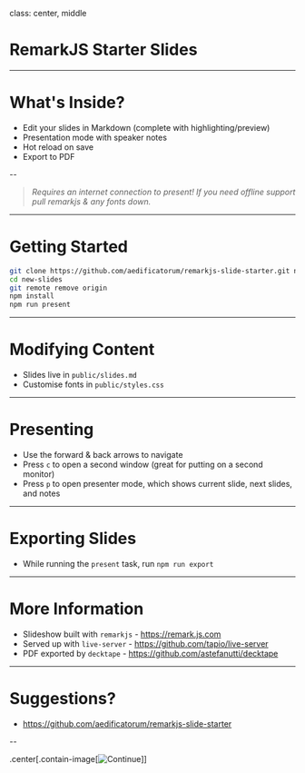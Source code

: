 
class: center, middle

# RemarkJS Starter Slides

---

# What's Inside?

- Edit your slides in Markdown (complete with highlighting/preview)
- Presentation mode with speaker notes
- Hot reload on save
- Export to PDF

--

> _Requires an internet connection to present! If you need offline support pull remarkjs & any fonts down._

---

# Getting Started

```bash
git clone https://github.com/aedificatorum/remarkjs-slide-starter.git new-slides
cd new-slides
git remote remove origin
npm install
npm run present
```

---

# Modifying Content

- Slides live in `public/slides.md`
- Customise fonts in `public/styles.css`

---

# Presenting

- Use the forward & back arrows to navigate
- Press `c` to open a second window (great for putting on a second monitor)
- Press `p` to open presenter mode, which shows current slide, next slides, and notes

---

# Exporting Slides

- While running the `present` task, run `npm run export`

---

# More Information

- Slideshow built with `remarkjs` - https://remark.js.com
- Served up with `live-server` - https://github.com/tapio/live-server
- PDF exported by `decktape` - https://github.com/astefanutti/decktape

---

# Suggestions?

- https://github.com/aedificatorum/remarkjs-slide-starter

--

.center[.contain-image[![Continue](https://http.cat/100)]]